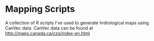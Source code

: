# Mapping Scripts

A collection of R scripts I've used to generate hrdrological maps using CanVec data. CanVec data can be found at <http://maps.canada.ca/czs/index-en.html>

